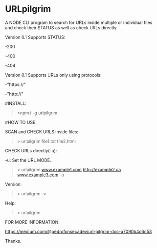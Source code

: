 # URLpilgrim

A NODE CLI program to search for URLs inside multiple or individual files and check their STATUS as well as check URLs directly.

Version 0.1 Supports STATUS:

 \-200
 
 \-400
 
 \-404
 
Version 0.1 Supports URLs only using protocols:

\-"https://"

\-"http://"


#INSTALL:

> \>npm i -g urlpilgrim

#HOW TO USE:

SCAN and CHECK URLS inside files:

> \> urlpilgrim file1.txt file2.html 

CHECK URLs directly(-u):

-u: Set the URL MODE. 

> \> urlpilgrim www.example1.com http://example2.ca www.example3.com -u

Version:

> \> urlpilgrim -v  

Help:
> \> urlpilgrim

FOR MORE INFORMATION:

https://medium.com/@pedrofonsecadev/url-pilgrim-doc-a7090b4c6c53

Thanks.
